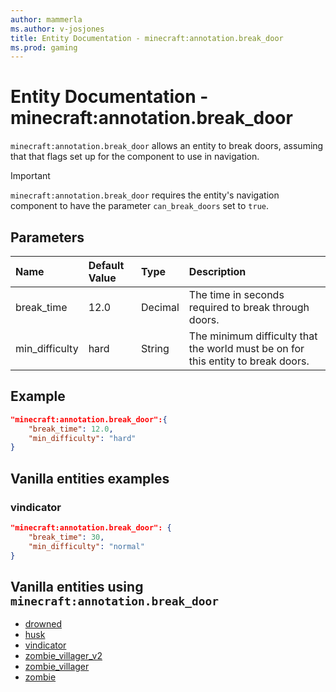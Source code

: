 ```yaml
---
author: mammerla
ms.author: v-josjones
title: Entity Documentation - minecraft:annotation.break_door
ms.prod: gaming
---
```


# Entity Documentation - minecraft:annotation.break_door

`minecraft:annotation.break_door` allows an entity to break doors, assuming that that flags set up for the component to use in navigation.

>[!IMPORTANT]
> `minecraft:annotation.break_door` requires the entity's navigation component to have the parameter `can_break_doors` set to `true`.

## Parameters

|Name |Default Value  |Type  |Description  |
|:----------|:----------|:----------|:----------|
|break_time| 12.0| Decimal| The time in seconds required to break through doors. |
|min_difficulty| hard| String| The minimum difficulty that the world must be on for this entity to break doors. |

## Example

```json
"minecraft:annotation.break_door":{
    "break_time": 12.0,
    "min_difficulty": "hard"
}
```

## Vanilla entities examples

### vindicator

```json
"minecraft:annotation.break_door": {
    "break_time": 30,
    "min_difficulty": "normal"
}
```

## Vanilla entities using `minecraft:annotation.break_door`

- [drowned](../../../../Source/VanillaBehaviorPack_Snippets/entities/drowned.md)
- [husk](../../../../Source/VanillaBehaviorPack_Snippets/entities/husk.md)
- [vindicator](../../../../Source/VanillaBehaviorPack_Snippets/entities/vindicator.md)
- [zombie_villager_v2](../../../../Source/VanillaBehaviorPack_Snippets/entities/zombie_villager_v2.md)
- [zombie_villager](../../../../Source/VanillaBehaviorPack_Snippets/entities/zombie_villager.md)
- [zombie](../../../../Source/VanillaBehaviorPack_Snippets/entities/zombie.md)
